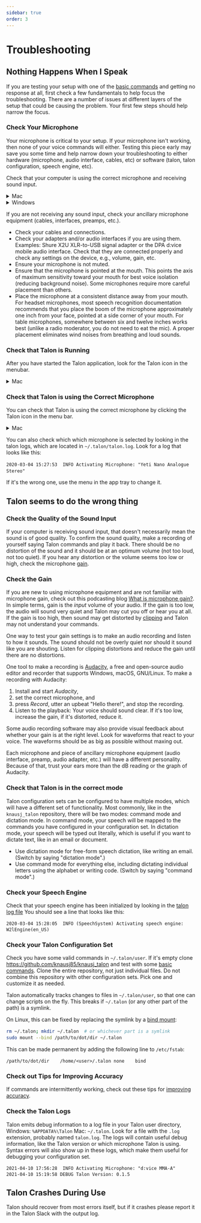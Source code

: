```yaml
---
sidebar: true
order: 3
---
```


# Troubleshooting


## Nothing Happens When I Speak

If you are testing your setup with one of the [basic commands](/getting_started#basic-usage) and getting no response at all, first check a few fundamentals to help focus the troubleshooting. There are a number of issues at different layers of the setup that could be causing the problem. Your first few steps should help narrow the focus.


### Check Your Microphone

Your microphone is critical to your setup. If your microphone isn't working, then none of your voice commands will either. Testing this piece early may save you some time and help narrow down your troubleshooting to either hardware (microphone, audio interface, cables, etc) or software (talon, talon configuration, speech engine, etc).

Check that your computer is using the correct microphone and receiving sound input.

<details>
<summary role="button">Mac</summary>
<p>
Open System Preferences > Sound > Input. Check that the correct input device is selected and speak into the microphone. Watch the Input level as you speak; you should see the level rising and falling.
</p>
<img src="/media/sound_input_mac.gif"
     alt="gif of sound input window in system preferences on a Mac with input level moving"
 />
</details>

<details>
<summary role="button">Windows</summary>
<p>
Select Start > Settings > System > Sound. In Sound settings, go to Input > Test your microphone. Verify that the correct input device is selected and speak into the microphone. Look for a blue bar that should rise and fall as you speak.
</p>
</details>

If you are not receiving any sound input, check your ancillary microphone equipment (cables, interfaces, preamps, etc.).

* Check your cables and connections.
* Check your adapters and/or audio interfaces if you are using them. Examples: Shure X2U XLR-to-USB signal adapter or the DPA d:vice mobile audio interface. Check that they are connected properly and check any settings on the device, e.g., volume, gain, etc.
* Ensure your microphone is not muted.
* Ensure that the microphone is pointed at the mouth. This points the axis of maximum sensitivity toward your mouth for best voice isolation (reducing background noise). Some microphones require more careful placement than others.
* Place the microphone at a consistent distance away from your mouth. For headset microphones, most speech recognition documentation recommends that you place the boom of the microphone approximately one inch from your face, pointed at a side corner of your mouth. For table microphones, somewhere between six and twelve inches works best (unlike a radio moderator, you do not need to eat the mic).  A proper placement eliminates wind noises from breathing and loud sounds.


### Check that Talon is Running

After you have started the Talon application, look for the Talon icon in the menubar. 

<details>
<summary role="button">Mac</summary>
<p>
Talon's icon should show up in the menu bar in the upper right corner of your screen:
</p>
<img src="/media/talon_icon_menubar.png"
     alt="screenshot of the desktop on a mac showint the talon icon in the top right menubar"
 />
</details>


### Check that Talon is using the Correct Microphone

You can check that Talon is using the correct microphone by clicking the Talon icon in the menu bar.

<details>
<summary role="button">Mac</summary>
<p>
Talon's icon should show up in the menu bar in the upper right corner of your screen:
</p>
<img src="/media/talon_menu_microphone.png"
     alt="screenshot of the desktop on a mac showing the talon microphone menu"
 />
</details>

You can also check which which microphone is selected by looking in the talon logs, which are located in `~/.talon/talon.log`. Look for a log that looks like this:

`2020-03-04 15:27:53  INFO Activating Microphone: "Yeti Nano Analogue Stereo"`

If it's the wrong one, use the menu in the app tray to change it.


## Talon seems to do the wrong thing


### Check the Quality of the Sound Input

If your computer is receiving sound input, that doesn't necessarily mean the sound is of good quality. To confirm the sound quality, make a recording of yourself saying Talon commands and play it back. There should be no distortion of the sound and it should be at an optimum volume (not too loud, not too quiet). If you hear any distortion or the volume seems too low or high, check the microphone [gain](/troubleshooting#check-the-gain).


### Check the Gain

If you are new to using microphone equipment and are not familiar with microphone gain, check out this podcasting blog [What is microphone gain?](https://podcastarticles.com/what-is-microphone-gain/). In simple terms, gain is the *input* volume of your audio. If the gain is too low, the audio will sound very quiet and Talon may cut you off or hear you at all. If the gain is too high, then sound may get distorted by [clipping](https://youtu.be/8Px0UReBI60) and Talon may not understand your commands.

One way to test your gain settings is to make an audio recording and listen to how it sounds. The sound should not be overly quiet nor should it sound like you are shouting. Listen for clipping distortions and reduce the gain until there are no distortions.

One tool to make a recording is [Audacity](https://www.audacityteam.org), a free and open-source audio editor and recorder that supports Windows, macOS, GNU/Linux. To make a recording with Audacity:

1. Install and start _Audacity_,
2. set the correct microphone, and
3. press _Record_, utter an upbeat "Hello there!", and stop the recording.
4. Listen to the playback: Your voice should sound clear. If it's too low, increase the gain, if it's distorted, reduce it.

Some audio recording software may also provide visual feedback about whether your gain is at the right level. Look for waveforms that react to your voice. The waveforms should be as big as possible without maxing out.

Each microphone and piece of ancillary microphone equipment (audio interface, preamp, audio adapter, etc.) will have a different personality.  Because of that, trust your ears more than the dB reading or the graph of Audacity.


### Check that Talon is in the correct mode

Talon configuration sets can be configured to have multiple modes, which will have a different set of functionality. Most commonly, like in the `knausj_talon` repository, there will be two modes: command mode and dictation mode. In command mode, your speech will be mapped to the commands you have configured in your configuration set. In dictation mode, your speech will be typed out literally, which is useful if you want to dictate text, like in an email or document.

* Use dictation mode for free-form speech dictation, like writing an email. (Switch by saying "dictation mode".)
* Use command mode for everything else, including dictating individual letters using the alphabet or writing code. (Switch by saying "command mode".)


### Check your Speech Engine

Check that your speech engine has been initialized by looking in the [talon log file](/troubleshooting#check-the-talon-logs) You should see a line that looks like this:

```
2020-03-04 15:28:05  INFO (SpeechSystem) Activating speech engine: W2lEngine(en_US)
```

### Check your Talon Configuration Set

Check you have some valid commands in `~/.talon/user`. If it's empty clone https://github.com/knausj85/knausj_talon and test with some [basic commands](/getting_started#basic-usage). Clone the entire repository, not just individual files. Do not combine this repository with other configuration sets. Pick one and customize it as needed.

Talon automatically tracks changes to files in `~/.talon/user`, so that one can change scripts on the fly. This breaks if `~/.talon` (or any other part of the path) is a symlink.

On Linux, this can be fixed by replacing the symlink by a [bind mount][bind-mount-stackexchange]:

```sh
rm ~/.talon; mkdir ~/.talon  # or whichever part is a symlink
sudo mount --bind /path/to/dot/dir ~/.talon
```

[bind-mount-stackexchange]: https://unix.stackexchange.com/questions/198590/what-is-a-bind-mount

This can be made permanent by adding the following line to `/etc/fstab`:

```
/path/to/dot/dir	/home/<user>/.talon	none	bind
```

### Check out Tips for Improving Accuracy

If commands are intermittently working, check out these tips for [improving accuracy](/improving_recognition_accuracy).


### Check the Talon Logs

Talon emits debug information to a log file in your Talon user directory, Windows: `%APPDATA%\Talon` Mac: `~/.talon`. Look for a file with the `.log` extension, probably named `talon.log`. The logs will contain useful debug information, like the Talon version or which microphone Talon is using. Syntax errors will also show up in these logs, which make them useful for debugging your configuration set.

```
2021-04-10 17:56:28  INFO Activating Microphone: "d:vice MMA-A"
2021-04-10 15:19:58 DEBUG Talon Version: 0.1.5
```


## Talon Crashes During Use

Talon should recover from most errors itself, but if it crashes please report it in the Talon Slack with the output log.
